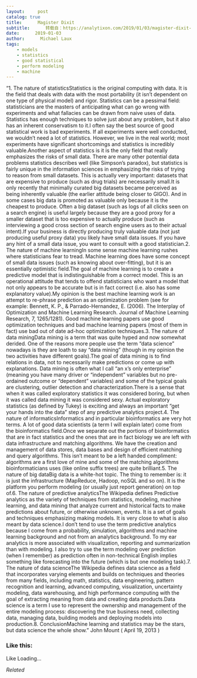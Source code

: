 ```yaml
---
layout:     post
catalog: true
title:      Magister Dixit
subtitle:      转载自：https://analytixon.com/2019/01/03/magister-dixit-1461/
date:      2019-01-03
author:      Michael Laux
tags:
    - models
    - statistics
    - good statistical
    - perform modeling
    - machine
---
```


“1. The nature of statisticsStatistics is the original computing with data. It is the field that deals with data with the most portability (it isn’t dependent on one type of physical model) and rigor. Statistics can be a pessimal field: statisticians are the masters of anticipating what can go wrong with experiments and what fallacies can be drawn from naive uses of data. Statistics has enough techniques to solve just about any problem, but it also has an inherent conservatism to it.I often say the best source of good statistical work is bad experiments. If all experiments were well conducted, we wouldn’t need a lot of statistics. However, we live in the real world; most experiments have significant shortcomings and statistics is incredibly valuable.Another aspect of statistics is it is the only field that really emphasizes the risks of small data. There are many other potential data problems statistics describes well (like Simpson’s paradox), but statistics is fairly unique in the information sciences in emphasizing the risks of trying to reason from small datasets. This is actually very important: datasets that are expensive to produce (such as drug trials) are necessarily small.It is only recently that minimally curated big datasets became perceived as being inherently valuable (the earlier attitude being closer to GIGO). And in some cases big data is promoted as valuable only because it is the cheapest to produce. Often a big dataset (such as logs of all clicks seen on a search engine) is useful largely because they are a good proxy for a smaller dataset that is too expensive to actually produce (such as interviewing a good cross section of search engine users as to their actual intent).If your business is directly producing truly valuable data (not just producing useful proxy data) you likely have small data issues. If you have any hint of a small data issue, you want to consult with a good statistician.2. The nature of machine learningIn some sense machine learning rushes where statisticians fear to tread. Machine learning does have some concept of small data issues (such as knowing about over-fitting), but it is an essentially optimistic field.The goal of machine learning is to create a predictive model that is indistinguishable from a correct model. This is an operational attitude that tends to offend statisticians who want a model that not only appears to be accurate but is in fact correct (i.e. also has some explanatory value).My opinion is the best machine learning work is an attempt to re-phrase prediction as an optimization problem (see for example: Bennett, K. P., & Parrado-Hernandez, E. (2006). The Interplay of Optimization and Machine Learning Research. Journal of Machine Learning Research, 7, 1265/1281). Good machine learning papers use good optimization techniques and bad machine learning papers (most of them in fact) use bad out of date ad-hoc optimization techniques.3. The nature of data miningData mining is a term that was quite hyped and now somewhat derided. One of the reasons more people use the term “data science” nowadays is they are loath to say “data mining” (though in my opinion the two activities have different goals).The goal of data mining is to find relations in data, not to necessarily make predictions or come up with explanations. Data mining is often what I call “an x’s only enterprise” (meaning you have many driver or “independent” variables but no pre-ordained outcome or “dependent” variables) and some of the typical goals are clustering, outlier detection and characterization.There is a sense that when it was called exploratory statistics it was considered boring, but when it was called data mining it was considered sexy. Actual exploratory statistics (as defined by Tukey) is exciting and always an important “get your hands into the data” step of any predictive analytics project.4. The nature of informaticsInformatics and in particular bioinformatics are very hot terms. A lot of good data scientists (a term I will explain later) come from the bioinformatics field.Once we separate out the portions of bioinformatics that are in fact statistics and the ones that are in fact biology we are left with data infrastructure and matching algorithms. We have the creation and management of data stores, data bases and design of efficient matching and query algorithms. This isn’t meant to be a left handed compliment: algorithms are a first love of mine and some of the matching algorithms bioinformaticians uses (like online suffix trees) are quite brilliant.5. The nature of big dataBig data is a white-hot topic. The thing to remember is: it is just the infrastructure (MapReduce, Hadoop, noSQL and so on). It is the platform you perform modeling (or usually just report generation) on top of.6. The nature of predictive analyticsThe Wikipedia defines Predictive analytics as the variety of techniques from statistics, modeling, machine learning, and data mining that analyze current and historical facts to make predictions about future, or otherwise unknown, events. It is a set of goals and techniques emphasizing making models. It is very close to what is also meant by data science.I don’t tend to use the term predictive analytics because I come from a probability, simulation, algorithms and machine learning background and not from an analytics background. To my ear analytics is more associated with visualization, reporting and summarization than with modeling. I also try to use the term modeling over prediction (when I remember) as prediction often in non-technical English implies something like forecasting into the future (which is but one modeling task).7. The nature of data scienceThe Wikipedia defines data science as a field that incorporates varying elements and builds on techniques and theories from many fields, including math, statistics, data engineering, pattern recognition and learning, advanced computing, visualization, uncertainty modeling, data warehousing, and high performance computing with the goal of extracting meaning from data and creating data products.Data science is a term I use to represent the ownership and management of the entire modeling process: discovering the true business need, collecting data, managing data, building models and deploying models into production.8. ConclusionMachine learning and statistics may be the stars, but data science the whole show.” John Mount ( April 19, 2013 )





### Like this:

Like Loading...


*Related*

